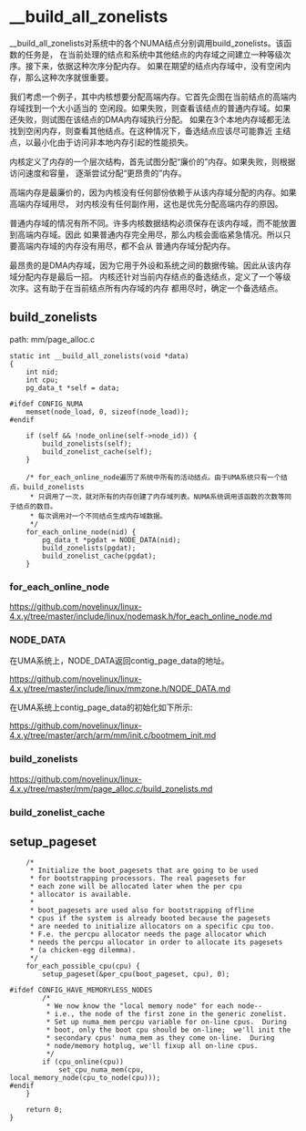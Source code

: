 __build_all_zonelists
========================================

__build_all_zonelists对系统中的各个NUMA结点分别调用build_zonelists。该函数的任务是，
在当前处理的结点和系统中其他结点的内存域之间建立一种等级次序。接下来，依据这种次序分配内存。
如果在期望的结点内存域中，没有空闲内存，那么这种次序就很重要。

我们考虑一个例子，其中内核想要分配高端内存。它首先企图在当前结点的高端内存域找到一个大小适当的
空闲段。如果失败，则查看该结点的普通内存域。如果还失败，则试图在该结点的DMA内存域执行分配。
如果在3个本地内存域都无法找到空闲内存，则查看其他结点。在这种情况下，备选结点应该尽可能靠近
主结点，以最小化由于访问非本地内存引起的性能损失。

内核定义了内存的一个层次结构，首先试图分配“廉价的”内存。如果失败，则根据访问速度和容量，
逐渐尝试分配“更昂贵的”内存。

高端内存是最廉价的，因为内核没有任何部份依赖于从该内存域分配的内存。如果高端内存域用尽，
对内核没有任何副作用，这也是优先分配高端内存的原因。

普通内存域的情况有所不同。许多内核数据结构必须保存在该内存域，而不能放置到高端内存域。因此
如果普通内存完全用尽，那么内核会面临紧急情况。所以只要高端内存域的内存没有用尽，都不会从
普通内存域分配内存。

最昂贵的是DMA内存域，因为它用于外设和系统之间的数据传输。因此从该内存域分配内存是最后一招。
内核还针对当前内存结点的备选结点，定义了一个等级次序。这有助于在当前结点所有内存域的内存
都用尽时，确定一个备选结点。

build_zonelists
----------------------------------------

path: mm/page_alloc.c
```
static int __build_all_zonelists(void *data)
{
    int nid;
    int cpu;
    pg_data_t *self = data;

#ifdef CONFIG_NUMA
    memset(node_load, 0, sizeof(node_load));
#endif

    if (self && !node_online(self->node_id)) {
        build_zonelists(self);
        build_zonelist_cache(self);
    }

    /* for_each_online_node遍历了系统中所有的活动结点。由于UMA系统只有一个结点，build_zonelists
     * 只调用了一次，就对所有的内存创建了内存域列表。NUMA系统调用该函数的次数等同于结点的数目。
     * 每次调用对一个不同结点生成内存域数据。
     */
    for_each_online_node(nid) {
        pg_data_t *pgdat = NODE_DATA(nid);
        build_zonelists(pgdat);
        build_zonelist_cache(pgdat);
    }
```

### for_each_online_node

https://github.com/novelinux/linux-4.x.y/tree/master/include/linux/nodemask.h/for_each_online_node.md

### NODE_DATA

在UMA系统上，NODE_DATA返回contig_page_data的地址。

https://github.com/novelinux/linux-4.x.y/tree/master/include/linux/mmzone.h/NODE_DATA.md

在UMA系统上contig_page_data的初始化如下所示:

https://github.com/novelinux/linux-4.x.y/tree/master/arch/arm/mm/init.c/bootmem_init.md

### build_zonelists

https://github.com/novelinux/linux-4.x.y/tree/master/mm/page_alloc.c/build_zonelists.md

### build_zonelist_cache

setup_pageset
----------------------------------------

```
    /*
     * Initialize the boot_pagesets that are going to be used
     * for bootstrapping processors. The real pagesets for
     * each zone will be allocated later when the per cpu
     * allocator is available.
     *
     * boot_pagesets are used also for bootstrapping offline
     * cpus if the system is already booted because the pagesets
     * are needed to initialize allocators on a specific cpu too.
     * F.e. the percpu allocator needs the page allocator which
     * needs the percpu allocator in order to allocate its pagesets
     * (a chicken-egg dilemma).
     */
    for_each_possible_cpu(cpu) {
        setup_pageset(&per_cpu(boot_pageset, cpu), 0);

#ifdef CONFIG_HAVE_MEMORYLESS_NODES
        /*
         * We now know the "local memory node" for each node--
         * i.e., the node of the first zone in the generic zonelist.
         * Set up numa_mem percpu variable for on-line cpus.  During
         * boot, only the boot cpu should be on-line;  we'll init the
         * secondary cpus' numa_mem as they come on-line.  During
         * node/memory hotplug, we'll fixup all on-line cpus.
         */
        if (cpu_online(cpu))
            set_cpu_numa_mem(cpu, local_memory_node(cpu_to_node(cpu)));
#endif
    }

    return 0;
}
```